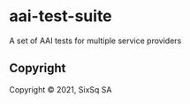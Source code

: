 # aai-test-suite
A set of AAI tests for multiple service providers

## Copyright

Copyright &copy; 2021, SixSq SA
